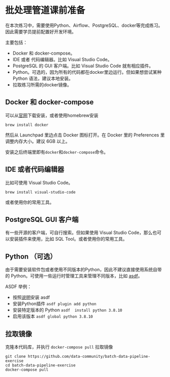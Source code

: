 # 批处理管道课前准备

在本次练习中，需要使用Python、Airflow、PostgreSQL、docker等完成练习。因此需要学员提前配置好开发环境。

主要包括：
* Docker 和 docker-compose。
* IDE 或者 代码编辑器。比如 Visual Studio Code。
* PostgreSQL 的 GUI 客户端。比如 Visual Studio Code 就有相应插件。
* Python。可选的，因为所有的代码都在docker里边运行。但如果想尝试某种 Python 语法，建议本地安装。
* 拉取练习所需的docker镜像。

## Docker 和 docker-compose

可以从[官网](https://docs.docker.com/docker-for-mac/install/)下载安装，或者使用homebrew安装

```
brew install docker
```

然后从 Launchpad 里边点击 Docker 图标打开。在 Docker 里的 Preferences 里调整内存大小。建议 6GB 以上。

安装之后终端里即有`docker`和`docker-compose`命令。

## IDE 或者代码编辑器

比如可使用 Visual Studio Code。

```
brew install visual-studio-code
```

或者使用你的常用工具。

## PostgreSQL GUI 客户端

有一些开源的客户端，可自行搜索。但如果使用 Visual Studio Code，那么也可以安装插件来使用，比如 SQL Tool。或者使用你的常用工具。

## Python （可选）

由于需要安装软件包或者使用不同版本的Python，因此不建议直接使用系统自带的 Python。可使用一些运行时管理工具来管理不同版本，比如 [asdf](https://asdf-vm.com/)。

ASDF 举例：
* 按照[说明](https://asdf-vm.com/#/core-manage-asdf)安装 asdf
* 安装Python插件 `asdf plugin add python`
* 安装特定版本的 Python `asdf  install python 3.8.10`
* 启用该版本 `asdf global python 3.8.10`

## 拉取镜像

克隆本代码库，并执行 `docker-compose pull` 拉取镜像

```
git clone https://github.com/data-community/batch-data-pipeline-exercise
cd batch-data-pipeline-exercise
docker-compose pull
```
